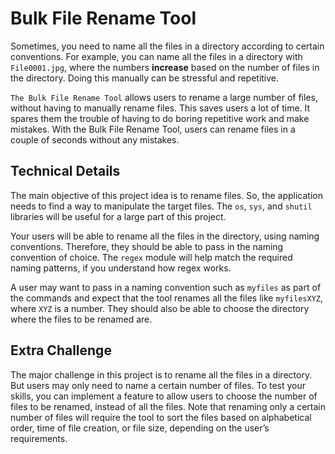 # Bulk File Rename Tool

Sometimes, you need to name all the files in a directory according to certain conventions. For example, you can name all the files in a directory with `File0001.jpg`, where the numbers **increase** based on the number of files in the directory. Doing this manually can be stressful and repetitive.

`The Bulk File Rename Tool` allows users to rename a large number of files, without having to manually rename files.
This saves users a lot of time. It spares them the trouble of having to do boring repetitive work and make mistakes. With the Bulk File Rename Tool, users can rename files in a couple of seconds without any mistakes.

## Technical Details

The main objective of this project idea is to rename files. So, the application needs to find a way to manipulate the target files. The `os`, `sys`, and `shutil` libraries will be useful for a large part of this project.

Your users will be able to rename all the files in the directory, using naming conventions. Therefore, they should be able to pass in the naming convention of choice. The `regex` module will help match the required naming patterns, if you understand how regex works.

A user may want to pass in a naming convention such as `myfiles` as part of the commands and expect that the tool renames all the files like `myfilesXYZ`, where `XYZ` is a number. They should also be able to choose the directory where the files to be renamed are.

## Extra Challenge

The major challenge in this project is to rename all the files in a directory. But users may only need to name a certain number of files. To test your skills, you can implement a feature to allow users to choose the number of files to be renamed, instead of all the files.
Note that renaming only a certain number of files will require the tool to sort the files based on alphabetical order, time of file creation, or file size, depending on the user’s requirements.
